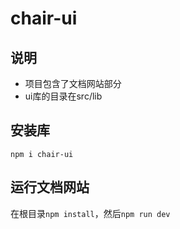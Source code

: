 # chair-ui

## 说明

- 项目包含了文档网站部分
- ui库的目录在src/lib

## 安装库

<code>npm i chair-ui</code>

## 运行文档网站

在根目录<code>npm install</code>，然后<code>npm run dev</code>
